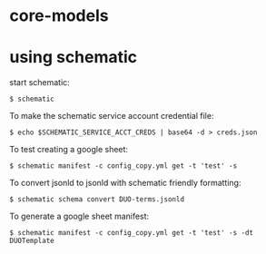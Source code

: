# core-models



# using schematic

start schematic: 

``$ schematic`` 

To make the schematic service account credential file:

``$ echo $SCHEMATIC_SERVICE_ACCT_CREDS | base64 -d > creds.json``

To test creating a google sheet:

``$ schematic manifest -c config_copy.yml get -t 'test' -s``

To convert jsonld to jsonld with schematic friendly formatting:

``$ schematic schema convert DUO-terms.jsonld``

To generate a google sheet manifest:

``$ schematic manifest -c config_copy.yml get -t 'test' -s -dt DUOTemplate``

